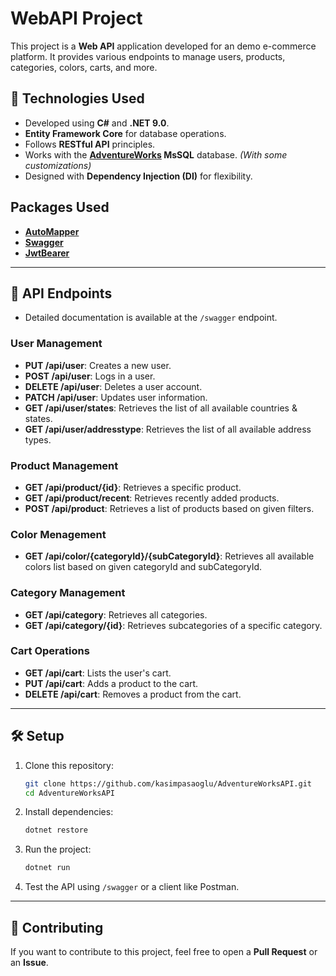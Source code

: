
# WebAPI Project

This project is a **Web API** application developed for an demo e-commerce platform. It provides various endpoints to manage users, products, categories, colors, carts, and more.

## 🚀 Technologies Used

- Developed using **C#** and **.NET 9.0**.
- **Entity Framework Core** for database operations.
- Follows **RESTful API** principles.
- Works with the **[AdventureWorks](https://learn.microsoft.com/en-us/sql/samples/adventureworks-install-configure?view=sql-server-ver16&tabs=ssms) MsSQL** database. *(With some customizations)*
- Designed with **Dependency Injection (DI)** for flexibility.

## Packages Used

- **[AutoMapper](https://www.nuget.org/packages/AutoMapper)**
- **[Swagger](https://www.nuget.org/packages/Swashbuckle.AspNetCore.Swagger)**
- **[JwtBearer](https://www.nuget.org/packages/Microsoft.AspNetCore.Authentication.JwtBearer)**

---

## 📌 API Endpoints

- Detailed documentation is available at the `/swagger` endpoint.

### User Management

- **PUT /api/user**: Creates a new user.
- **POST /api/user**: Logs in a user.
- **DELETE /api/user**: Deletes a user account.
- **PATCH /api/user**: Updates user information.
- **GET /api/user/states**: Retrieves the list of all available countries & states.
- **GET /api/user/addresstype**: Retrieves the list of all available address types.

### Product Management

- **GET /api/product/{id}**: Retrieves a specific product.
- **GET /api/product/recent**: Retrieves recently added products.
- **POST /api/product**: Retrieves a list of products based on given filters.

### Color Menagement

- **GET /api/color/{categoryId}/{subCategoryId}**: Retrieves all available colors list based on given categoryId and subCategoryId.

### Category Management

- **GET /api/category**: Retrieves all categories.
- **GET /api/category/{id}**: Retrieves subcategories of a specific category.

### Cart Operations

- **GET /api/cart**: Lists the user's cart.
- **PUT /api/cart**: Adds a product to the cart.
- **DELETE /api/cart**: Removes a product from the cart.

---

## 🛠️ Setup

1. Clone this repository:

   ```bash
   git clone https://github.com/kasimpasaoglu/AdventureWorksAPI.git
   cd AdventureWorksAPI
   ```

2. Install dependencies:

   ```bash
   dotnet restore
   ```

3. Run the project:

   ```bash
   dotnet run
   ```

4. Test the API using `/swagger` or a client like Postman.

---

## 🤝 Contributing

If you want to contribute to this project, feel free to open a **Pull Request** or an **Issue**.
